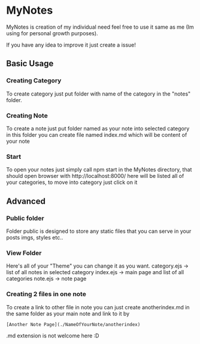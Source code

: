# MyNotes

MyNotes is creation of my individual need feel free to use it same as me (Im using for personal growth purposes).

If you have any idea to improve it just create a issue!

## Basic Usage
### Creating Category
To create category just put folder with name of the category in the "notes" folder.
### Creating Note
To create a note just put folder named as your note into selected category
in this folder you can create file named index.md which will be content of your note

### Start

To open your notes just simply call npm start in the MyNotes directory, that should open browser with http://localhost:8000/ here will be listed all of your categories, to move into category just click on it

## Advanced
### Public folder
Folder public is designed to store any static files that you can serve in your posts imgs, styles etc..
### View Folder
Here's all of your "Theme" you can change it as you want.
category.ejs -> list of all notes in selected category
index.ejs -> main page and list of all categories
note.ejs -> note page
### Creating 2 files in one note

To create a link to other file in note you can just create anotherindex.md in the same folder as your main note and link to it by

```
[Another Note Page](./NameOfYourNote/anotherindex)
```

.md extension is not welcome here :D
